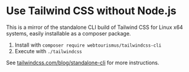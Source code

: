 # Use Tailwind CSS without Node.js

This is a mirror of the standalone CLI build of Tailwind CSS for Linux x64 systems, easily installable as a composer package.

1. Install with `composer require webtourismus/tailwindcss-cli`
2. Execute with `./tailwindcss`

See [tailwindcss.com/blog/standalone-cli](https://tailwindcss.com/blog/standalone-cli) for more instructions.
